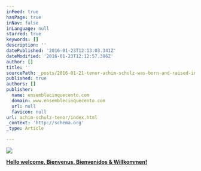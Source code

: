 ```yaml
---
inFeed: true
hasPage: true
inNav: false
inLanguage: null
starred: true
keywords: []
description: ''
datePublished: '2016-01-23T12:13:03.341Z'
dateModified: '2016-01-23T12:12:57.396Z'
author: []
title: ''
sourcePath: _posts/2016-01-21-tenor-achim-schulz-was-born-and-raised-in-munich-germany.md
published: true
authors: []
publisher:
  name: ensemblecinquecento.com
  domain: www.ensemblecinquecento.com
  url: null
  favicon: null
url: achim-schulz-tenor/index.html
_context: 'http://schema.org'
_type: Article

---
```

![](https://the-grid-user-content.s3-us-west-2.amazonaws.com/6f0427be-ad27-4f39-8c5e-b3d2bc031cd8.JPG)

[**Hello welcome, Bienvenus, Bienvenidos & Willkommen!**][0]

[0]: null